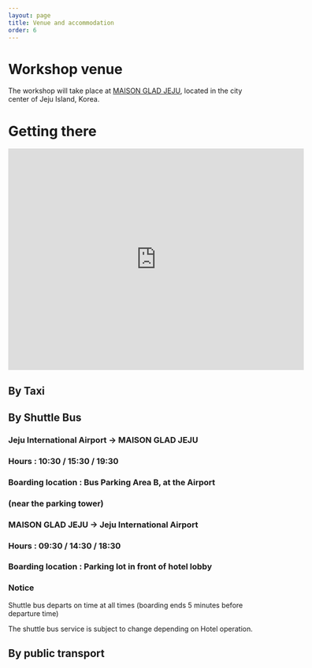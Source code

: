 ```yaml
---
layout: page
title: Venue and accommodation
order: 6
---
```


# Workshop venue
The workshop will take place at <a href="https://www.glad-hotels.com/maisongladjeju/index.do?locale=en">MAISON GLAD JEJU</a>, located in the city center of Jeju Island, Korea.

# Getting there
<iframe src="https://www.google.com/maps/embed?pb=!1m18!1m12!1m3!1d3327.624548396652!2d126.48375958778261!3d33.485124504727395!2m3!1f0!2f0!3f0!3m2!1i1024!2i768!4f13.1!3m3!1m2!1s0x350cfb07b2f2ecf9%3A0xe969e73f7efcf19f!2z66mU7KKFIOq4gOuemOuTnCDsoJzso7w!5e0!3m2!1sko!2skr!4v1721552000626!5m2!1sko!2skr" width="600" height="450" style="border:0;" allowfullscreen="" loading="lazy" referrerpolicy="no-referrer-when-downgrade"></iframe>

## By Taxi

## By Shuttle Bus
### Jeju International Airport → MAISON GLAD JEJU
### Hours : 10:30 / 15:30 / 19:30

### Boarding location : Bus Parking Area B, at the Airport
### (near the parking tower)

### MAISON GLAD JEJU → Jeju International Airport
### Hours : 09:30 / 14:30 / 18:30
### Boarding location : Parking lot in front of hotel lobby

### Notice
Shuttle bus departs on time at all times
(boarding ends 5 minutes before departure time)

The shuttle bus service is subject to change
depending on Hotel operation.

## By public transport 


